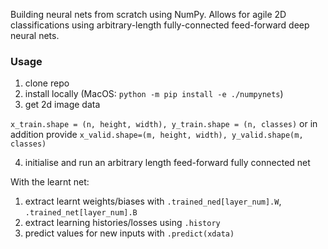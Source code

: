 Building neural nets from scratch using NumPy. Allows for agile 2D classifications using arbitrary-length fully-connected feed-forward deep neural nets.

### Usage
1) clone repo
2) install locally (MacOS: `python -m pip install -e ./numpynets`)
3) get 2d image data 

`x_train.shape = (n, height, width), y_train.shape = (n, classes)` or in addition provide `x_valid.shape=(m, height, width), y_valid.shape(m, classes)`

4) initialise and run an arbitrary length feed-forward fully connected net

With the learnt net: 
1) extract learnt weights/biases with `.trained_ned[layer_num].W`, `.trained_net[layer_num].B`
2) extract learning histories/losses using `.history`
3) predict values for new inputs with `.predict(xdata)`
